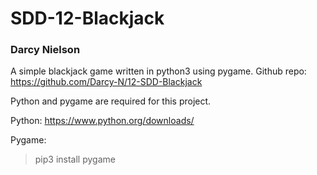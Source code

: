 # SDD-12-Blackjack
### Darcy Nielson

A simple blackjack game written in python3 using pygame.
Github repo: https://github.com/Darcy-N/12-SDD-Blackjack

Python and pygame are required for this project.

Python: https://www.python.org/downloads/

Pygame:

> pip3 install pygame
